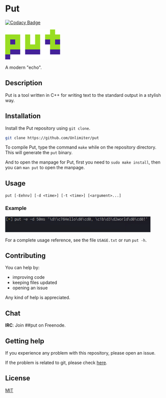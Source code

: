 # Put

[![Codacy Badge](https://api.codacy.com/project/badge/Grade/cb82be2b4aa54fa59cf65e7a14c92909)](https://app.codacy.com/app/unlimiter/put?utm_source=github.com&utm_medium=referral&utm_content=Unlimiter/put&utm_campaign=Badge_Grade_Dashboard)

![Put logo](logo.png)

A modern "echo".

## Description

Put is a tool written in C++ for writing text to the standard output in a stylish way.

## Installation

Install the Put repository using `git clone`.

```bash
git clone https://github.com/Unlimiter/put
```

To compile Put, type the command `make` while on the repository directory. This will generate the `put` binary.

And to open the manpage for Put, first you need to `sudo make install`, then you can `man put` to open the manpage.

## Usage

`put [-Eehnv] [-d <time>] [-t <time>] [<argument>...]`

### Example

![GIF demo](demo.gif)

For a complete usage reference, see the file `USAGE.txt` or run `put -h`.

## Contributing

You can help by:
- improving code
- keeping files updated
- opening an issue

Any kind of help is appreciated.

## Chat

**IRC**: Join ##put on Freenode.

## Getting help
If you experience any problem with this repository, please open an issue.

If the problem is related to git, please check [here](https://git-scm.com/community).

## License
[MIT](https://choosealicense.com/licenses/mit/)
